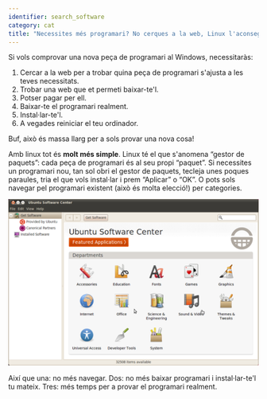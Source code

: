 ```yaml
---
identifier: search_software
category: cat
title: "Necessites més programari? No cerques a la web, Linux l'aconsegueix per tu."
---
```


Si vols comprovar una nova peça de programari al Windows, necessitaràs:

<ol>
<li>Cercar a la web per a trobar quina peça de programari s'ajusta a les teves necessitats.</li>
<li>Trobar una web que et permeti baixar-te'l.</li>
<li>Potser pagar per ell.</li>
<li>Baixar-te el programari realment.</li>
<li>Instal·lar-te'l.</li>
<li>A vegades reiniciar el teu ordinador.</li>
</ol>

Buf, això és massa llarg per a sols provar una nova cosa!

Amb linux tot és <b>molt més simple</b>. Linux té el que s'anomena 
“gestor de paquets”: cada peça de programari és al seu propi “paquet”. 
Si necessites un programari nou, tan sol obri el gestor de paquets, 
tecleja unes poques paraules, tria el que vols instal·lar i prem 
“Aplicar” o “OK”. O pots sols navegar pel programari existent (això és 
molta elecció!) per categories.

<img src="/img/synaptic.png" />

Així que una: no més navegar. Dos: no més baixar programari i instal·lar-te'l tu mateix. Tres: més temps per a provar el programari realment.




